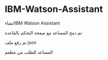 # IBM-Watson-Assistant
انشاءIBM Watson Assistant

تم دمج المساعد مع صفحة التحكم بالقاعدة

تم رفع ملف json


المساعد للطلب من مطعم 
